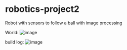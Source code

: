 # robotics-project2
Robot with sensors to follow a ball with image processing


World:
![image](https://user-images.githubusercontent.com/2900435/109742573-4608dd00-7b9d-11eb-9b5e-2bf8af1d6b67.png)

build log:
![image](https://user-images.githubusercontent.com/2900435/109745544-098bb000-7ba2-11eb-8cc4-e64adfd39f42.png)


